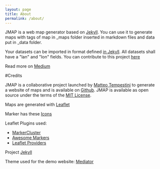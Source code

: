 ```yaml
---
layout: page
title: About
permalink: /about/
---
```


JMAP is a web map generator based on [Jekyll](https://github.com/jekyll/jekyll). You can use it to generate maps with tags of map in _maps folder inserted in markdown files and data put in _data folder.

Your datasets can be imported in format defined [in Jekyll](https://jekyllrb.com/docs/datafiles/). All datasets shall have a "lan" and "lon" fields. You can contribute to this project [here](https://github.com/iltempe/jmap)

Read more on [Medium](https://medium.com/@iltempe/jmap-a-map-generator-opensource-ca28db714860)

#Credits

JMAP is a collaborative project launched by [Matteo Tempestini](http://iltempe.github.io) to generate a website of maps and is available on [Github](https://github.com/iltempe/jmap). JMAP is available as open source under the terms of the [MIT License](http://opensource.org/licenses/MIT).

Maps are generated with [Leaflet](http://leafletjs.com/)

Marker has these [Icons](http://fontawesome.io/license/)

Leaflet Plugins used:
- [MarkerCluster](https://github.com/Leaflet/Leaflet.markercluster)
- [Awesome Markers](https://github.com/lvoogdt/Leaflet.awesome-markers)
- [Leaflet Providers](https://github.com/leaflet-extras/leaflet-providers)

Project [Jekyll](https://github.com/jekyll/jekyll)

Theme used for the demo website: [Mediator](https://github.com/dirkfabisch/mediator)

